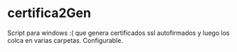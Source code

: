 # certifica2Gen
Script para windows :( que genera certificados ssl autofirmados y luego los colca en varias carpetas. Configurable. 

